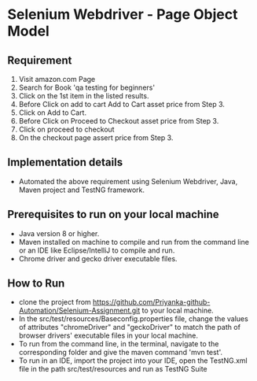 # Selenium Webdriver - Page Object Model

## Requirement

  1. Visit amazon.com Page
  2. Search for Book 'qa testing for beginners'
  3. Click on the 1st item in the listed results.
  4. Before Click on add to cart Add to Cart asset price from Step 3. 
  5. Click on Add to Cart.
  6. Before Click on Proceed to Checkout asset price from Step 3.
  7. Click on proceed to checkout
  8. On the checkout page assert price from Step 3.

## Implementation details

- Automated the above requirement using Selenium Webdriver, Java, Maven project and TestNG framework.

## Prerequisites to run on your local machine
- Java version 8 or higher.
- Maven installed on machine to compile and run from the command line or an IDE like Eclipse/IntelliJ to compile and run. 
- Chrome driver and gecko driver executable files.


## How to Run

- clone the project from https://github.com/Priyanka-github-Automation/Selenium-Assignment.git to your local machine.
- In the src/test/resources/Baseconfig.properties file, change the values of attributes "chromeDriver" and "geckoDriver" to match the path of browser drivers' executable files in your local machine.
- To run from the command line, in the terminal, navigate to the corresponding folder and give the maven command 'mvn test'.
- To run in an IDE, import the project into your IDE, open the TestNG.xml file in the path src/test/resources and run as TestNG Suite
